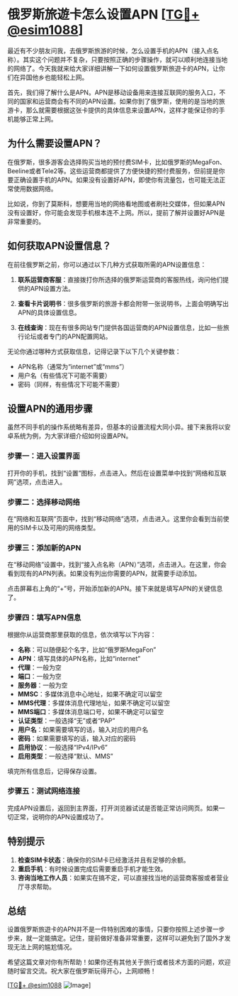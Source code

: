 # 俄罗斯旅遊卡怎么设置APN [[TG💪+ @esim1088](https://t.me/s/esim1088)]

最近有不少朋友问我，去俄罗斯旅游的时候，怎么设置手机的APN（接入点名称）。其实这个问题并不复杂，只要按照正确的步骤操作，就可以顺利地连接当地的网络了。今天我就来给大家详细讲解一下如何设置俄罗斯旅遊卡的APN，让你们在异国他乡也能轻松上网。

首先，我们得了解什么是APN。APN是移动设备用来连接互联网的服务入口，不同的国家和运营商会有不同的APN设置。如果你到了俄罗斯，使用的是当地的旅游卡，那么就需要根据这张卡提供的具体信息来设置APN，这样才能保证你的手机能够正常上网。

## 为什么需要设置APN？

在俄罗斯，很多游客会选择购买当地的预付费SIM卡，比如俄罗斯的MegaFon、Beeline或者Tele2等。这些运营商都提供了方便快捷的预付费服务，但前提是你要正确设置手机的APN。如果没有设置好APN，即使你有流量包，也可能无法正常使用数据网络。

比如说，你到了莫斯科，想要用当地的网络看地图或者刷社交媒体，但如果APN没有设置好，你可能会发现手机根本连不上网。所以，提前了解并设置好APN是非常重要的。

## 如何获取APN设置信息？

在前往俄罗斯之前，你可以通过以下几种方式获取所需的APN设置信息：

1. **联系运营商客服**：直接拨打你所选择的俄罗斯运营商的客服热线，询问他们提供的APN设置方法。
   
2. **查看卡片说明书**：很多俄罗斯的旅游卡都会附带一张说明书，上面会明确写出APN的具体设置信息。

3. **在线查询**：现在有很多网站专门提供各国运营商的APN设置信息，比如一些旅行论坛或者专门的APN配置网站。

无论你通过哪种方式获取信息，记得记录下以下几个关键参数：
- APN名称（通常为“internet”或“mms”）
- 用户名（有些情况下可能不需要）
- 密码（同样，有些情况下可能不需要）

## 设置APN的通用步骤

虽然不同手机的操作系统略有差异，但基本的设置流程大同小异。接下来我将以安卓系统为例，为大家详细介绍如何设置APN。

### 步骤一：进入设置界面

打开你的手机，找到“设置”图标，点击进入。然后在设置菜单中找到“网络和互联网”选项，点击进入。

### 步骤二：选择移动网络

在“网络和互联网”页面中，找到“移动网络”选项，点击进入。这里你会看到当前使用的SIM卡以及可用的网络类型。

### 步骤三：添加新的APN

在“移动网络”设置中，找到“接入点名称（APN）”选项，点击进入。在这里，你会看到现有的APN列表。如果没有列出你需要的APN，就需要手动添加。

点击屏幕右上角的“+”号，开始添加新的APN。接下来就是填写APN的关键信息了。

### 步骤四：填写APN信息

根据你从运营商那里获取的信息，依次填写以下内容：
- **名称**：可以随便起个名字，比如“俄罗斯MegaFon”
- **APN**：填写具体的APN名称，比如“internet”
- **代理**：一般为空
- **端口**：一般为空
- **服务器**：一般为空
- **MMSC**：多媒体消息中心地址，如果不确定可以留空
- **MMS代理**：多媒体消息代理地址，如果不确定可以留空
- **MMS端口**：多媒体消息端口号，如果不确定可以留空
- **认证类型**：一般选择“无”或者“PAP”
- **用户名**：如果需要填写的话，输入对应的用户名
- **密码**：如果需要填写的话，输入对应的密码
- **启用协议**：一般选择“IPv4/IPv6”
- **启用类型**：一般选择“默认、MMS”

填完所有信息后，记得保存设置。

### 步骤五：测试网络连接

完成APN设置后，返回到主界面，打开浏览器试试是否能正常访问网页。如果一切正常，说明你的APN设置成功了。

## 特别提示

1. **检查SIM卡状态**：确保你的SIM卡已经激活并且有足够的余额。
2. **重启手机**：有时候设置完成后需要重启手机才能生效。
3. **咨询当地工作人员**：如果实在搞不定，可以直接找当地的运营商客服或者营业厅寻求帮助。

## 总结

设置俄罗斯旅遊卡的APN并不是一件特别困难的事情，只要你按照上述步骤一步步来，就一定能搞定。记住，提前做好准备非常重要，这样可以避免到了国外才发现无法上网的尴尬情况。

希望这篇文章对你有所帮助！如果你还有其他关于旅行或者技术方面的问题，欢迎随时留言交流。祝大家在俄罗斯玩得开心，上网顺畅！

[[TG💪+ @esim1088](https://t.me/s/esim1088) ![Image](https://i.postimg.cc/4NQfJmqS/Snipaste-2025-05-13-00-14-12.png)]